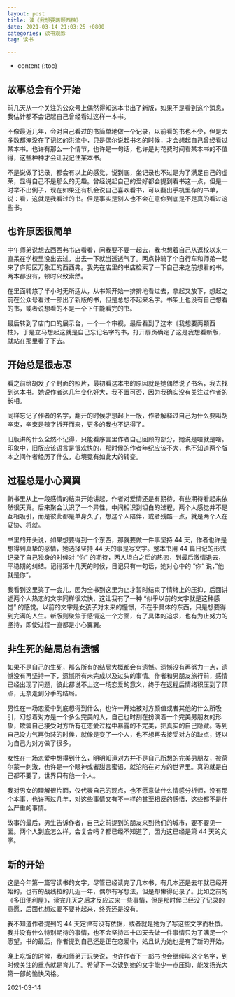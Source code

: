 ```yaml
---
layout: post
title: 读《我想要两颗西柚》
date: 2021-03-14 21:03:25 +0800
categories: 读书观影
tag: 读书

---
```


* content
{:toc}




## 故事总会有个开始

前几天从一个关注的公众号上偶然得知这本书出了新版，如果不是看到这个消息，我估计都不会记起自己曾经看过这样一本书。

不像最近几年，会对自己看过的书简单地做一个记录，以前看的书也不少，但是大多数都淹没在了记忆的洪流中，只是偶尔说起书名的时候，才会想起自己曾经看过某本书。也许有那么一个情节，也许是一句话，也许是对花费时间看某本书的不值得，这些种种才会让我记住某本书。

不是说做了记录，都会有以上的感觉，说到底，坐记录也不过是为了满足自己的虚荣，显得自己不是那么的无趣。曾经说起自己的爱好都会提到看书这一点，但是一时举不出例子，现在如果还有机会说自己喜欢看书，可以翻出手机里存的书单，说：看，这就是我看过的书。但是事实是别人也不会在意你到底是不是真的看过这些书。

## 也许原因很简单

中午师弟说想去西西弗书店看看，问我要不要一起去，我也想着自己从返校以来一直呆在学校里没出去过，出去一下就当透透气了。两点钟骑了个自行车和师弟一起来了庐阳区万象汇的西西弗。我先在店里的书店检索了一下自己来之前想看的书，两本都没有，顿时兴致索然。

在里面转悠了半小时无所适从，从书架开始一排排地看过去，拿起又放下，想起之前在公众号看过一部出了新版的书，但是总想不起来名字。书架上也没有自己想看的书，或者说想看的不是一个下午能看完的书。

最后转到了店门口的展示台，一个一个审视，最后看到了这本《我想要两颗西柚》，于是立马想起这就是自己忘记名字的书，打开扉页确定了这是我想看新版，就站在那里看了下去。

## 开始总是很忐忑

看之前给胡发了个封面的照片，最初看这本书的原因就是她偶然说了书名，我去找到这本书。她说作者这几年变化好大，我不置可否，因为我确实没有关注过作者的长相。

同样忘记了作者的名字，翻开的时候才想起上一版，作者解释过自己为什么要叫胡辛束，辛束是辣字拆开而来，更多的我也不记得了。

旧版讲的什么全然不记得，只能看序言里作者自己回顾的部分，她说是啥就是啥。印象中，旧版应该语言是很欢快的，那时候的作者年纪应该不大，也不知道两个版本之间作者经历了什么，心境竟有如此大的转变。

## 过程总是小心翼翼

新书里从上一段感情的结束开始讲起，作者对爱情还是有期待，有些期待看起来依然很天真。后来聚会认识了一个异性，中间相识到坦白的过程，两个人感觉并不是互相吸引，而是彼此都是单身久了，想这个人陪伴，或者残酷一点，就是两个人在妥协、将就。

书里的开头说，如果想要得到一个东西，那就要做一件事坚持 44 天，作者也许是想得到真挚的感情，她选择坚持 44 天的事是写文字。整本书用 44 篇日记的形式记录了自己独身的时候对 “你” 的期待，两人坦白之后的热恋，到最后激情退去，平稳期的纠结。记得第十几天的时候，日记只有一句话，她对心中的 “你“ 说，”他就是你“。

我看到这里笑了一会儿，因为全书到这里为止才暂时结束了情绪上的压抑，后面讲述两个人热恋的文字同样很欢快，这让我有了一种 “似乎以前的文字就是这种感觉” 的感觉。以前的文字是女孩子对未来的憧憬，不在乎具体的东西，只是想要得到完满的人生。新版则聚焦于感情这一个方面，有了具体的追求，也有为止努力的坚持，即使过程一直都是小心翼翼。

## 非生死的结局总有遗憾

如果不是自己的生死，那么所有的结局大概都会有遗憾。遗憾没有再努力一点，遗憾没有再坚持一下，遗憾所有未完成以及过头的事情。作者和男朋友旅行前，感情已经出现了问题，彼此都说不上这一场恋爱的意义，终于在返程后情绪积压到了顶点，无奈走到分手的结局。

男性在一场恋爱中到底想得到什么，也许一开始被对方颜值或者其他的什么所吸引，幻想着对方是一个多么完美的人，自己也时刻在扮演着一个完美男朋友的形象，欺骗自己接受对方所有在恋爱过程中暴露的不完美，把真实的自己隐藏。等到自己没力气再伪装的时候，就像是变了一个人，也不想再去接受对方的缺点，还以为自己为对方做了很多。

女性在一场恋爱中想得到什么，明明知道对方并不是自己所想的完美男朋友，被荷尔蒙一刺激，也许是一个眼神或者甜言蜜语，就沦陷在对方的世界里。真的就是自己都不要了，世界只有他一个人。

我对男女的理解很片面，仅代表自己的观点，也不愿意做什么情感分析师，没有那个本事，也许再过几年，对这些事情又有不一样的甚至相反的感悟，这些都不是什么严重的事情。

故事的最后，男生告诉作者，自己之前提到的朋友来到他们的城市，要不要见一面。两个人到底怎么样，会复合吗？都已经不知道了，因为这已经是第 44 天的文字。

## 新的开始

这是今年第一篇写读书的文字，尽管已经读完了几本书，有几本还是去年就已经开始的，也有的战线拉的几近一年，偶尔有写想法，但是却懒得记录了。比如之前的《多田便利屋》，读完几天之后才反应过来一些事情，但是那时候已经没了记录的意愿，后面也想过要不要补起来，终究还是没有。

我不知道作者提到的 44 天定律有没有依据，或者就是她为了写这些文字而杜撰。我并没有什么特别期待的事情，也不会坚持四十四天去做一件事情只为了满足一个愿望。书的最后，作者提到自己还是正在恋爱中，姑且认为她也是有了新的开始。

晚上吃饭的时候，我和师弟开玩笑说，也许作者下一部书也会继续叫这个名字，到时候关注的重点就是育儿了。希望下一次读到她的文字能少一点压抑，能发扬光大第一部的愉快风格。

2021-03-14